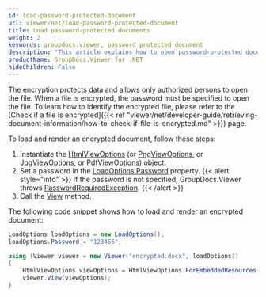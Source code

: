 ```yaml
---
id: load-password-protected-document
url: viewer/net/load-password-protected-document
title: Load password-protected documents
weight: 2
keywords: groupdocs.viewer, password protected document
description: "This article explains how to open password-protected document with GroupDocs.Viewer within your .NET applications."
productName: GroupDocs.Viewer for .NET
hideChildren: False
---
```


The encryption protects data and allows only authorized persons to open the file. When a file is encrypted, the password must be specified to open the file. To learn how to identify the encrypted file, please refer to the [Check if a file is encrypted]({{< ref "viewer/net/developer-guide/retrieving-document-information/how-to-check-if-file-is-encrypted.md" >}}) page.

To load and render an encrypted document, follow these steps:

1. Instantiate the [HtmlViewOptions](https://reference.groupdocs.com/viewer/net/groupdocs.viewer.options/htmlviewoptions) (or [PngViewOptions](https://reference.groupdocs.com/viewer/net/groupdocs.viewer.options/pngviewoptions), or [JpgViewOptions](https://reference.groupdocs.com/viewer/net/groupdocs.viewer.options/jpgviewoptions), or [PdfViewOptions](https://reference.groupdocs.com/viewer/net/groupdocs.viewer.options/pdfviewoptions)) object.
2. Set a password in the [LoadOptions.Password](https://reference.groupdocs.com/viewer/net/groupdocs.viewer.options/loadoptions/properties/password) property.
{{< alert style="info" >}}
If the password is not specified, GroupDocs.Viewer throws [PasswordRequiredException](https://reference.groupdocs.com/viewer/net/groupdocs.viewer.exceptions/passwordrequiredexception).
{{< /alert >}}
3. Call the [View](https://reference.groupdocs.com/net/viewer/groupdocs.viewer/viewer/methods/view) method.

The following code snippet shows how to load and render an encrypted document:

```csharp
LoadOptions loadOptions = new LoadOptions();
loadOptions.Password = "123456";

using (Viewer viewer = new Viewer("encrypted.docx", loadOptions))
{
    HtmlViewOptions viewOptions = HtmlViewOptions.ForEmbeddedResources();
    viewer.View(viewOptions);
}
```

